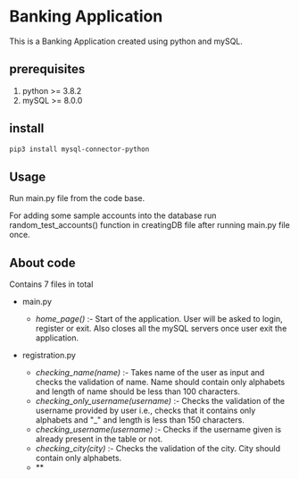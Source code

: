 # Banking Application
 

This is a Banking Application created using python and mySQL.

## prerequisites
1. python >= 3.8.2
2. mySQL >= 8.0.0

## install
```bash
pip3 install mysql-connector-python
```

## Usage
Run main.py file from the code base.

For adding some sample accounts into the database run random_test_accounts() function in creatingDB file after running main.py file once. 

## About code

Contains 7 files in total

- main.py
    
  - *home_page()* :- Start of the application. User will be asked to login, register or exit.
                           Also closes all the mySQL servers once user exit the application.
  
- registration.py
     - *checking_name(name)* :- Takes name of the user as input and checks the validation of name. Name should contain only alphabets and length of name should be less than 100 characters.
     - *checking_only_username(username)* :- Checks the validation of the username provided by user i.e., checks that it contains only alphabets and "_" and length is less than 150 characters.
     - *checking_username(username)* :- Checks if the username given is already present in the table or not.
     - *checking_city(city)* :- Checks the validation of the city. City should contain only alphabets.
     - **
    
    